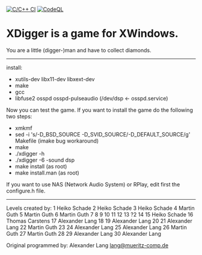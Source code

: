 [![C/C++ CI](https://github.com/tikkel/xdigger/actions/workflows/c-cpp.yml/badge.svg)](https://github.com/tikkel/xdigger/actions/workflows/c-cpp.yml)
[![CodeQL](https://github.com/tikkel/xdigger/actions/workflows/codeql.yml/badge.svg)](https://github.com/tikkel/xdigger/actions/workflows/codeql.yml)

# XDigger is a game for XWindows.
You are a little (digger-)man and have to collect diamonds.

-------------------------------------------------------------------------------

install:

 * xutils-dev libx11-dev libxext-dev
 * make
 * gcc
 * libfuse2 osspd osspd-pulseaudio (/dev/dsp <- osspd.service)

Now you can test the game. If you want to install the game
do the following two steps:

 * xmkmf
 * sed -i 's/-D_BSD_SOURCE -D_SVID_SOURCE/-D_DEFAULT_SOURCE/g' Makefile (imake bug workaround)
 * make
 * ./xdigger -h
 * ./xdigger -6 -sound dsp
 * make install (as root)
 * make install.man (as root)

If you want to use NAS (Network Audio System) or RPlay, edit first the 
configure.h file.

-------------------------------------------------------------------------------

Levels created by:
 1 Heiko Schade
 2 Heiko Schade
 3 Heiko Schade
 4 Martin Guth
 5 Martin Guth
 6 Martin Guth
 7
 8
 9
10
11
12
13 ?2
14
15 Heiko Schade
16 Thomas Carstens
17 Alexander Lang
18
19 Alexander Lang
20
21 Alexander Lang
22 Martin Guth
23
24 Alexander Lang
25 Alexander Lang
26 Martin Guth
27 Martin Guth
28
29 Alexander Lang
30 Alexander Lang


Original programmed by:
Alexander Lang
lang@mueritz-comp.de

